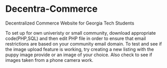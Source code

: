 # Decentra-Commerce
Decentralized Commerce Website for Georgia Tech Students


To set up for own univeristy or small community, download appropriate code(PHP,SQL) and then edit PHP file in order to ensure that email restrictions are based on your community email domain. To test and see if the image upload feature is working, try creating a new listing with the puppy image provide or an image of your choice. Also check to see if images taken from a phone camera work.
